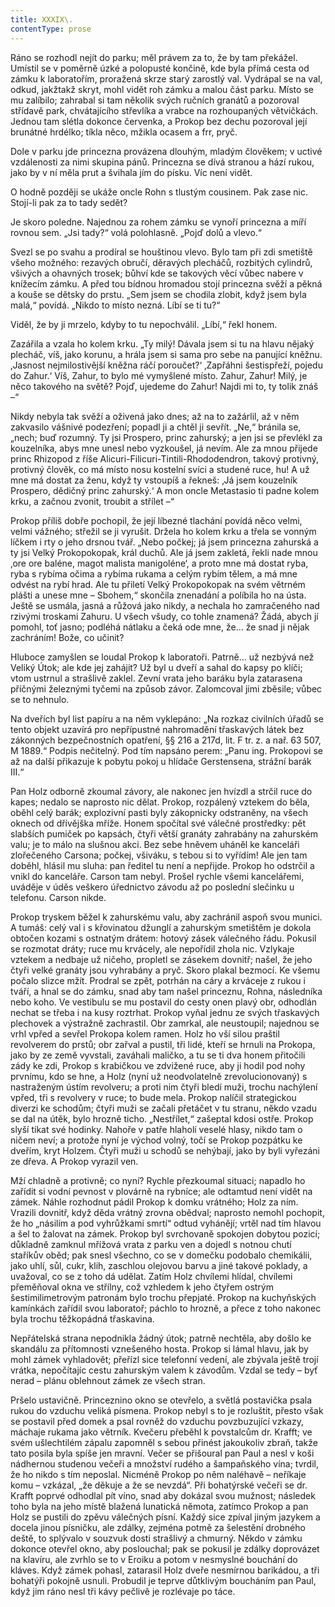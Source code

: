 ```yaml
---
title: XXXIX\.
contentType: prose
---
```


<section>

Ráno se rozhodl nejít do parku; měl právem za to, že by tam překážel. Umístil se v poměrně úzké a polopusté končině, kde byla přímá cesta od zámku k laboratořím, proražená skrze starý zarostlý val. Vydrápal se na val, odkud, jakžtakž skryt, mohl vidět roh zámku a malou část parku. Místo se mu zalíbilo; zahrabal si tam několik svých ručních granátů a pozoroval střídavě park, chvátajícího střevlíka a vrabce na rozhoupaných větvičkách. Jednou tam slétla dokonce červenka, a Prokop bez dechu pozoroval její brunátné hrdélko; tíkla něco, mžikla ocasem a frr, pryč.

Dole v parku jde princezna provázena dlouhým, mladým člověkem; v uctivé vzdálenosti za nimi skupina pánů. Princezna se dívá stranou a hází rukou, jako by v ní měla prut a švihala jím do písku. Víc není vidět.

O hodně později se ukáže oncle Rohn s tlustým cousinem. Pak zase nic. Stojí-li pak za to tady sedět?

Je skoro poledne. Najednou za rohem zámku se vynoří princezna a míří rovnou sem. „Jsi tady?“ volá polohlasně. „Pojď dolů a vlevo.“

Svezl se po svahu a prodíral se houštinou vlevo. Bylo tam při zdi smetiště všeho možného: rezavých obručí, děravých plecháčů, rozbitých cylindrů, všivých a ohavných trosek; bůhví kde se takových věcí vůbec nabere v knížecím zámku. A před tou bídnou hromadou stojí princezna svěží a pěkná a kouše se dětsky do prstu. „Sem jsem se chodila zlobit, když jsem byla malá,“ povídá. „Nikdo to místo nezná. Líbí se ti tu?“

Viděl, že by ji mrzelo, kdyby to tu nepochválil. „Líbí,“ řekl honem.

Zazářila a vzala ho kolem krku. „Ty milý! Dávala jsem si tu na hlavu nějaký plecháč, víš, jako korunu, a hrála jsem si sama pro sebe na panující kněžnu. ‚Jasnost nejmilostivější kněžna ráčí poroučet?‘ ‚Zapřáhni šestispřeží, pojedu do Zahur.‘ Víš, Zahur, to bylo mé vymyšlené místo. Zahur, Zahur! Milý, je něco takového na světě? Pojď, ujedeme do Zahur! Najdi mi to, ty tolik znáš –“

Nikdy nebyla tak svěží a oživená jako dnes; až na to zažárlil, až v něm zakvasilo vášnivé podezření; popadl ji a chtěl ji sevřít. „Ne,“ bránila se, „nech; buď rozumný. Ty jsi Prospero, princ zahurský; a jen jsi se převlékl za kouzelníka, abys mne unesl nebo vyzkoušel, já nevím. Ale za mnou přijede princ Rhizopod z říše Alicuri-Filicuri-Tintili-Rhododendron, takový protivný, protivný člověk, co má místo nosu kostelní svíci a studené ruce, hu! A už mne má dostat za ženu, když ty vstoupíš a řekneš: ‚Já jsem kouzelník Prospero, dědičný princ zahurský.‘ A mon oncle Metastasio ti padne kolem krku, a začnou zvonit, troubit a střílet –“

Prokop příliš dobře pochopil, že její líbezné tlachání povídá něco velmi, velmi vážného; střežil se ji vyrušit. Držela ho kolem krku a třela se vonným líčkem i rty o jeho drsnou tvář. „Nebo počkej; já jsem princezna zahurská a ty jsi Velký Prokopokopak, král duchů. Ale já jsem zakletá, řekli nade mnou ‚ore ore baléne, magot malista manigoléne‘, a proto mne má dostat ryba, ryba s rybíma očima a rybíma rukama a celým rybím tělem, a má mne odvést na rybí hrad. Ale tu přiletí Velký Prokopokopak na svém větrném plášti a unese mne – Sbohem,“ skončila znenadání a políbila ho na ústa. Ještě se usmála, jasná a růžová jako nikdy, a nechala ho zamračeného nad rzivými troskami Zahuru. U všech všudy, co tohle znamená? Žádá, abych jí pomohl, toť jasno; podléhá nátlaku a čeká ode mne, že… že snad ji nějak zachráním! Bože, co učinit?

Hluboce zamyšlen se loudal Prokop k laboratoři. Patrně… už nezbývá než Veliký Útok; ale kde jej zahájit? Už byl u dveří a sahal do kapsy po klíči; vtom ustrnul a strašlivě zaklel. Zevní vrata jeho baráku byla zatarasena příčnými železnými tyčemi na způsob závor. Zalomcoval jimi zběsile; vůbec se to nehnulo.

Na dveřích byl list papíru a na něm vyklepáno: „Na rozkaz civilních úřadů se tento objekt uzavírá pro nepřípustné nahromadění třaskavých látek bez zákonných bezpečnostních opatření, §§ 216 a 217d, lit. F tr. z. a nař. 63 507, M 1889.“ Podpis nečitelný. Pod tím napsáno perem: „Panu ing. Prokopovi se až na další přikazuje k pobytu pokoj u hlídače Gerstensena, strážní barák III.“

Pan Holz odborně zkoumal závory, ale nakonec jen hvízdl a strčil ruce do kapes; nedalo se naprosto nic dělat. Prokop, rozpálený vztekem do běla, oběhl celý barák; explozivní pasti byly zákopnicky odstraněny, na všech oknech od dřívějška mříže. Honem spočítal své válečné prostředky: pět slabších pumiček po kapsách, čtyři větší granáty zahrabány na zahurském valu; je to málo na slušnou akci. Bez sebe hněvem uháněl ke kanceláři zlořečeného Carsona; počkej, všiváku, s tebou si to vyřídím! Ale jen tam doběhl, hlásil mu sluha: pan ředitel tu není a nepřijde. Prokop ho odstrčil a vnikl do kanceláře. Carson tam nebyl. Prošel rychle všemi kancelářemi, uváděje v úděs veškero úřednictvo závodu až po poslední slečinku u telefonu. Carson nikde.

Prokop tryskem běžel k zahurskému valu, aby zachránil aspoň svou munici. A tumáš: celý val i s křovinatou džunglí a zahurským smetištěm je dokola obtočen kozami s ostnatým drátem: hotový zásek válečného řádu. Pokusil se rozmotat dráty; ruce mu krvácely, ale nepořídil zhola nic. Vzlykaje vztekem a nedbaje už ničeho, propletl se zásekem dovnitř; našel, že jeho čtyři velké granáty jsou vyhrabány a pryč. Skoro plakal bezmocí. Ke všemu počalo slizce mžít. Prodral se zpět, potrhán na cáry a krváceje z rukou i tváří, a hnal se do zámku, snad aby tam našel princeznu, Rohna, následníka nebo koho. Ve vestibulu se mu postavil do cesty onen plavý obr, odhodlán nechat se třeba i na kusy roztrhat. Prokop vyňal jednu ze svých třaskavých plechovek a výstražně zachrastil. Obr zamrkal, ale neustoupil; najednou se vrhl vpřed a sevřel Prokopa kolem ramen. Holz ho vší silou praštil revolverem do prstů; obr zařval a pustil, tři lidé, kteří se hrnuli na Prokopa, jako by ze země vyvstali, zaváhali maličko, a tu se ti dva honem přitočili zády ke zdi, Prokop s krabičkou ve zdvižené ruce, aby ji hodil pod nohy prvnímu, kdo se hne, a Holz (nyní už neodvolatelně zrevolucionovaný) s nastraženým ústím revolveru; a proti nim čtyři bledí muži, trochu nachýlení vpřed, tři s revolvery v ruce; to bude mela. Prokop nalíčil strategickou diverzi ke schodům; čtyři muži se začali přetáčet v tu stranu, někdo vzadu se dal na útěk, bylo hrozně ticho. „Nestřílet,“ zašeptal kdosi ostře. Prokop slyší tikat své hodinky. Nahoře v patře hlaholí veselé hlasy, nikdo tam o ničem neví; a protože nyní je východ volný, točí se Prokop pozpátku ke dveřím, kryt Holzem. Čtyři muži u schodů se nehýbají, jako by byli vyřezáni ze dřeva. A Prokop vyrazil ven.

Mží chladně a protivně; co nyní? Rychle přezkoumal situaci; napadlo ho zařídit si vodní pevnost v plovárně na rybníce; ale odtamtud není vidět na zámek. Náhle rozhodnut pádil Prokop k domku vrátného; Holz za ním. Vrazili dovnitř, když děda vrátný zrovna obědval; naprosto nemohl pochopit, že ho „násilím a pod vyhrůžkami smrtí“ odtud vyhánějí; vrtěl nad tím hlavou a šel to žalovat na zámek. Prokop byl svrchovaně spokojen dobytou pozicí; důkladně zamknul mřížová vrata z parku ven a dojedl s notnou chutí staříkův oběd; pak snesl všechno, co se v domečku podobalo chemikálii, jako uhlí, sůl, cukr, klih, zaschlou olejovou barvu a jiné takové poklady, a uvažoval, co se z toho dá udělat. Zatím Holz chvílemi hlídal, chvílemi přeměňoval okna ve střílny, což vzhledem k jeho čtyřem ostrým šestimilimetrovým patronám bylo trochu přepjaté. Prokop na kuchyňských kamínkách zařídil svou laboratoř; páchlo to hrozně, a přece z toho nakonec byla trochu těžkopádná třaskavina.

Nepřátelská strana nepodnikla žádný útok; patrně nechtěla, aby došlo ke skandálu za přítomnosti vznešeného hosta. Prokop si lámal hlavu, jak by mohl zámek vyhladovět; přeřízl sice telefonní vedení, ale zbývala ještě trojí vrátka, nepočítajíc cestu zahurským valem k závodům. Vzdal se tedy – byť nerad – plánu oblehnout zámek ze všech stran.

Pršelo ustavičně. Princeznino okno se otevřelo, a světlá postavička psala rukou do vzduchu veliká písmena. Prokop nebyl s to je rozluštit, přesto však se postavil před domek a psal rovněž do vzduchu povzbuzující vzkazy, máchaje rukama jako větrník. Kvečeru přeběhl k povstalcům dr. Krafft; ve svém ušlechtilém zápalu zapomněl s sebou přinést jakoukoliv zbraň, takže tato posila byla spíše jen mravní. Večer se přišoural pan Paul a nesl v koši nádhernou studenou večeři a množství rudého a šampaňského vína; tvrdil, že ho nikdo s tím neposlal. Nicméně Prokop po něm naléhavě – neříkaje komu – vzkázal, „že děkuje a že se nevzdá“. Při bohatýrské večeři se dr. Krafft poprvé odhodlal pít víno, snad aby dokázal svou mužnost; následek toho byla na jeho místě blažená lunatická němota, zatímco Prokop a pan Holz se pustili do zpěvu válečných písní. Každý sice zpíval jiným jazykem a docela jinou písničku, ale zdálky, zejména potmě za šelestění drobného deště, to splývalo v souzvuk dosti strašlivý a chmurný. Někdo v zámku dokonce otevřel okno, aby poslouchal; pak se pokusil je zdálky doprovázet na klavíru, ale zvrhlo se to v Eroiku a potom v nesmyslné bouchání do kláves. Když zámek pohasl, zatarasil Holz dveře nesmírnou barikádou, a tři bohatýři pokojně usnuli. Probudil je teprve důtklivým boucháním pan Paul, když jim ráno nesl tři kávy pečlivě je rozlévaje po táce.

</section>
